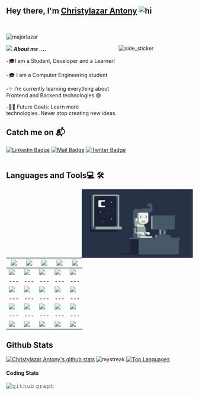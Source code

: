 ## Hey there, I'm [Christylazar Antony](https://github.com/majorlazar) <img src="https://user-images.githubusercontent.com/1303154/88677602-1635ba80-d120-11ea-84d8-d263ba5fc3c0.gif" width="28px" alt="hi">

<br>

<p align="left"> <img src="https://komarev.com/ghpvc/?username=majorlazar&label=Profile%20views&color=0e75b6&style=flat" alt="majorlazar" /> </p>

<img align="right" width=200px height=200px alt="side_sticker" src="https://media.giphy.com/media/TEnXkcsHrP4YedChhA/giphy.gif" />

<img src="https://media.giphy.com/media/iY8CRBdQXODJSCERIr/giphy.gif" width="30px">&nbsp;***About me ....***

 -🎓I am a Student, Developer and a Learner!

-🎓 I am a Computer Engineering student 

-✨  I’m currently learning everything about Frontend and Backend technologies 😅

-💪🏼 Future Goals: Learn more technologies..Never stop creating new ideas.


## Catch me on 📬 


[![Linkedin Badge](https://img.shields.io/badge/-Christylazar_Antony-0e76a8?style=flat&labelColor=0e76a8&logo=linkedin&logoColor=white)](https://www.linkedin.com/in/christylazar-antony-6b39511b6/)  [![Mail Badge](https://img.shields.io/badge/-majorchristylazar@gmail.com-c0392b?style=flat&labelColor=c0392b&logo=gmail&logoColor=white)](mailto:majorchristylazar@gmailcom) [![Twitter Badge](https://img.shields.io/badge/-Christylazar_Antony-1ca0f1?style=flat&labelColor=1ca0f1&logo=twitter&logoColor=white&link=https://twitter.com/Ipenywis)](https://twitter.com/m_a_j_o_r_lazar)  
<br>

## Languages and Tools💻 🛠 

<img alt="Night Coding" src="https://raw.githubusercontent.com/AVS1508/AVS1508/master/assets/Night-Coding.gif" align="right"/>

|![](https://img.shields.io/badge/-Python-05122A?style=flat&logo=python)|![](https://img.shields.io/badge/-JavaScript-05122A?style=flat&logo=javascript)|![](https://img.shields.io/badge/-Java-05122A?style=flat&logo=Java&logoColor=FFA518)|![](https://img.shields.io/badge/-C-05122A?style=flat&logo=C&logoColor=A8B9CC)|![](https://img.shields.io/badge/-C++-05122A?style=flat&logo=C%2B%2B&logoColor=00599C)|
|---|---|---|---|---|
|![](https://img.shields.io/badge/-R-05122A?style=flat&logo=R&logoColor=276DC3)|![](https://img.shields.io/badge/-React-05122A?style=flat&logo=react)|![](https://img.shields.io/badge/-Django-05122A?style=flat&logo=django&logoColor=092E20)|![](https://img.shields.io/badge/-Flask-05122A?style=flat&logo=flask)|![](https://img.shields.io/badge/-Bootstrap-05122A?style=flat&logo=bootstrap&logoColor=563D7C)|![](https://img.shields.io/badge/-HTML-05122A?style=flat&logo=HTML5)|
|---|---|---|---|---|
|![](https://img.shields.io/badge/-CSS-05122A?style=flat&logo=CSS3&logoColor=1572B6)|![](https://img.shields.io/badge/-Git-05122A?style=flat&logo=git)|![](https://img.shields.io/badge/-GitHub-05122A?style=flat&logo=github)|![](https://img.shields.io/badge/-Markdown-05122A?style=flat&logo=markdown)|![](https://img.shields.io/badge/-Visual%20Studio%20Code-05122A?style=flat&logo=visual-studio-code&logoColor=007ACC)|
|---|---|---|---|---|
|![](https://img.shields.io/badge/-Python-05122A?style=flat&logo=python)|![](https://img.shields.io/badge/-JavaScript-05122A?style=flat&logo=javascript)|![](https://img.shields.io/badge/-Java-05122A?style=flat&logo=Java&logoColor=FFA518)|![](https://img.shields.io/badge/-C-05122A?style=flat&logo=C&logoColor=A8B9CC)|![](https://img.shields.io/badge/-C++-05122A?style=flat&logo=C%2B%2B&logoColor=00599C)|
|---|---|---|---|---|
|![](https://img.shields.io/badge/-React-05122A?style=flat&logo=react)|![](https://img.shields.io/badge/-Node.js-05122A?style=flat&logo=node.js)|![](https://img.shields.io/badge/-HTML-05122A?style=flat&logo=HTML5)|![](https://img.shields.io/badge/-CSS-05122A?style=flat&logo=CSS3&logoColor=1572B6)|![](https://img.shields.io/badge/-Visual%20Studio%20Code-05122A?style=flat&logo=visual-studio-code&logoColor=007ACC)|


## Github Stats

[![Christylazar Antony's github stats](https://github-readme-stats.vercel.app/api?username=majorlazar&show_icons=true&theme=midnight-purple)](https://github.com/anuraghazra/github-readme-stats) 
<img src="https://github-readme-streak-stats.herokuapp.com/?user=majorlazar&theme=tokyonight" alt="mystreak"/>
[![Top Languages](https://github-readme-stats.vercel.app/api/top-langs/?username=sreeramcr00&layout=compact&theme=midnight-purple)](https://github.com/anuraghazra/github-readme-stats)
#### Coding Stats


![𝚐𝚒𝚝𝚑𝚞𝚋 𝚐𝚛𝚊𝚙𝚑](https://activity-graph.herokuapp.com/graph?username=majorlazar&theme=react-dark&hide_border=true&area=true)


<!--START_SECTION:waka-->

<!--END_SECTION:waka-->

  
</details> 
